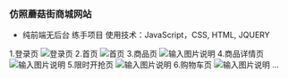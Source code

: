 ### 仿照蘑菇街商城网站
* 纯前端无后台 练手项目
使用技术：JavaScript，CSS, HTML, JQUERY

1.登录页
![登录页](https://images.gitee.com/uploads/images/2020/0904/101008_3c0748e5_7990393.png "屏幕截图.png")
2.首页
![首页](https://images.gitee.com/uploads/images/2020/0904/101108_b162ac5d_7990393.png "屏幕截图.png")
3.商品页
![输入图片说明](https://images.gitee.com/uploads/images/2020/0904/101225_9cd7587a_7990393.png "屏幕截图.png")
4.商品详情页
![输入图片说明](https://images.gitee.com/uploads/images/2020/0904/101310_349531fb_7990393.png "屏幕截图.png")
5.限时开抢页
![输入图片说明](https://images.gitee.com/uploads/images/2020/0904/101419_cc633de3_7990393.png "屏幕截图.png")
6.购物车页
![输入图片说明](https://images.gitee.com/uploads/images/2020/0904/101454_be776482_7990393.png "屏幕截图.png")
...

